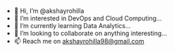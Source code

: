 - 👋 Hi, I’m @akshayrohilla
- 👀 I’m interested in DevOps and Cloud Computing...
- 🌱 I’m currently learning Data Analytics...
- 💞️ I’m looking to collaborate on anything interesting...
- 📫 Reach me on akshayrohilla98@gmail.com

<!---
akshayrohilla/akshayrohilla is a ✨ special ✨ repository because its `README.md` (this file) appears on your GitHub profile.
You can click the Preview link to take a look at your changes.
--->
